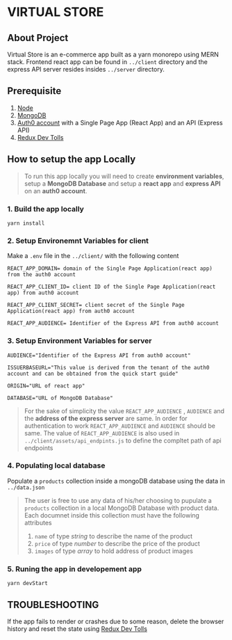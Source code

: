 # VIRTUAL STORE

## About Project

Virtual Store is an e-commerce app built as a yarn monorepo using MERN stack. Frontend react app can be found in `../client` directory and the express API server resides insides `../server` directory.

## Prerequisite

1. [Node](https://nodejs.org/en)
2. [MongoDB](https://www.mongodb.com/)
3. [Auth0 account](https://auth0.com/) with a Single Page App (React App) and an API (Express API)
4. [Redux Dev Tolls](https://github.com/reduxjs/redux-devtools)

## How to setup the app Locally

> To run this app locally you will need to create **environment variables**, setup a **MongoDB Database** and setup a **react app** and **express API** on an **auth0 account**.

### 1. Build the app locally

```
yarn install
```

### 2. Setup Environemnt Variables for client

Make a `.env` file in the `../client/` with the following content

```
REACT_APP_DOMAIN= domain of the Single Page Application(react app) from the auth0 account

REACT_APP_CLIENT_ID= client ID of the Single Page Application(react app) from auth0 account

REACT_APP_CLIENT_SECRET= client secret of the Single Page Application(react app) from auth0 account

REACT_APP_AUDIENCE= Identifier of the Express API from auth0 account
```

### 3. Setup Environment Variables for server

```
AUDIENCE="Identifier of the Express API from auth0 account"

ISSUERBASEURL="This value is derived from the tenant of the auth0 account and can be obtained from the quick start guide"

ORIGIN="URL of react app"

DATABASE="URL of MongoDB Database"
```

> For the sake of simplicity the value `REACT_APP_AUDIENCE` , `AUDIENCE` and the **address of the express server** are same. In order for authentication to work `REACT_APP_AUDIENCE` and `AUDIENCE` should be same. The value of `REACT_APP_AUDIENCE` is also used in `../client/assets/api_endpints.js` to define the compltet path of api endpoints

### 4. Populating local database

Populate a `products` collection inside a mongoDB database using the data in `../data.json`

> The user is free to use any data of his/her choosing to pupulate a `products` collection in a local MongoDB Database with product data. Each documnet inside this collection must have the following attributes
>
> 1. `name` of type _string_ to describe the name of the product
> 2. `price` of type _number_ to describe the price of the product
> 3. `images` of type _array_ to hold address of product images

### 5. Runing the app in developement app

```
yarn devStart
```

## TROUBLESHOOTING

If the app fails to render or crashes due to some reason, delete the browser history and reset the state using [Redux Dev Tolls](https://github.com/reduxjs/redux-devtools)
